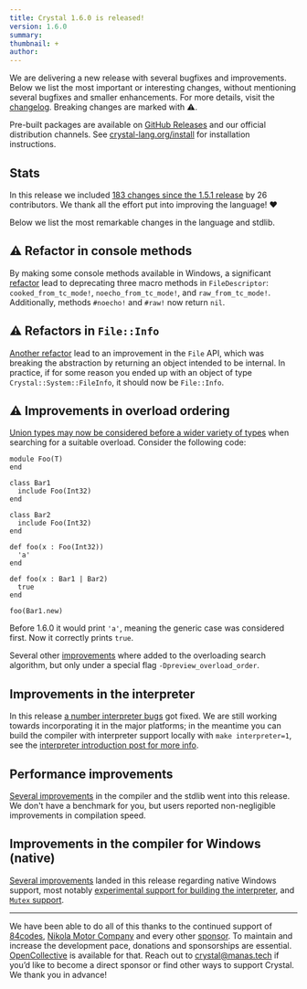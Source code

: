 ```yaml
---
title: Crystal 1.6.0 is released!
version: 1.6.0
summary:
thumbnail: +
author:
---
```


We are delivering a new release with several bugfixes and improvements. Below we list the most important or interesting changes, without mentioning several bugfixes and smaller enhancements. For more details, visit the [changelog](https://github.com/crystal-lang/crystal/releases/tag/1.6.0). Breaking changes are marked with ⚠️.

Pre-built packages are available on [GitHub Releases](https://github.com/crystal-lang/crystal/releases/tag/1.6.0) and our official distribution channels.
See [crystal-lang.org/install](https://crystal-lang.org/install/) for installation instructions.

## Stats

In this release we included [183 changes since the 1.5.1 release](https://github.com/crystal-lang/crystal/pulls?q=is%3Apr+milestone%3A1.6.0) by 26 contributors. We thank all the effort put into improving the language! ❤️

Below we list the most remarkable changes in the language and stdlib.

## ⚠️ Refactor in console methods

By making some console methods available in Windows, a significant [refactor](https://github.com/crystal-lang/crystal/pull/12352) lead to deprecating three macro methods in `FileDescriptor`: `cooked_from_tc_mode!`, `noecho_from_tc_mode!`, and `raw_from_tc_mode!`. Additionally, methods `#noecho!` and `#raw!` now return `nil`.

## ⚠️ Refactors in `File::Info`

[Another refactor](https://github.com/crystal-lang/crystal/pull/12385) lead to an improvement in the `File` API, which was breaking the abstraction by returning an object intended to be internal. In practice, if for some reason you ended up with an object of type `Crystal::System::FileInfo`, it should now be `File::Info`.

## ⚠️ Improvements in overload ordering

[Union types may now be considered before a wider variety of types](https://github.com/crystal-lang/crystal/pull/12335) when searching for a suitable overload. Consider the following code:

```crystal
module Foo(T)
end

class Bar1
  include Foo(Int32)
end

class Bar2
  include Foo(Int32)
end

def foo(x : Foo(Int32))
  'a'
end

def foo(x : Bar1 | Bar2)
  true
end

foo(Bar1.new)
```

Before 1.6.0 it would print `'a'`, meaning the generic case was considered first. Now it correctly prints `true`.

Several other [improvements](https://github.com/crystal-lang/crystal/pull/10711) where added to the overloading search algorithm, but only under a special flag `-Dpreview_overload_order`.

## Improvements in the interpreter

In this release [a number interpreter bugs](https://github.com/crystal-lang/crystal/pulls?q=is%3Apr+sort%3Aupdated-desc+milestone%3A1.6.0+label%3Atopic%3Acompiler%3Ainterpreter) got fixed. We are still working towards incorporating it in the major platforms; in the meantime you can build the compiler with interpreter support locally with `make interpreter=1`, see the [interpreter introduction post for more info](https://crystal-lang.org/2021/12/29/crystal-i.html).

## Performance improvements

[Several improvements](https://github.com/crystal-lang/crystal/pulls?q=is%3Apr+sort%3Aupdated-desc+milestone%3A1.6.0+label%3Aperformance) in the compiler and the stdlib went into this release. We don't have a benchmark for you, but users reported non-negligible improvements in compilation speed.

## Improvements in the compiler for Windows (native)

[Several improvements](https://github.com/crystal-lang/crystal/pulls?q=is%3Apr+sort%3Aupdated-desc+milestone%3A1.6.0+label%3Aplatform%3Awindows) landed in this release regarding native Windows support, most notably [experimental support for building the interpreter](https://github.com/crystal-lang/crystal/pull/12397), and [`Mutex` support](https://github.com/crystal-lang/crystal/pull/12213).

---

We have been able to do all of this thanks to the continued support of [84codes](https://www.84codes.com/), [Nikola Motor Company](https://nikolamotor.com/) and every other [sponsor](/sponsors). To maintain and increase the development pace, donations and sponsorships are essential. [OpenCollective](https://opencollective.com/crystal-lang) is available for that. Reach out to [crystal@manas.tech](mailto:crystal@manas.tech) if you’d like to become a direct sponsor or find other ways to support Crystal. We thank you in advance!
